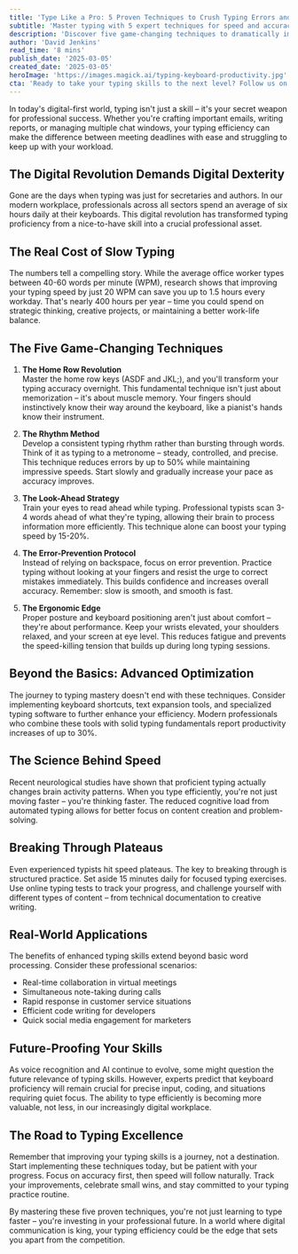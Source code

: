 ```yaml
---
title: 'Type Like a Pro: 5 Proven Techniques to Crush Typing Errors and Boost Your Speed!'
subtitle: 'Master typing with 5 expert techniques for speed and accuracy'
description: 'Discover five game-changing techniques to dramatically improve your typing speed and accuracy. Learn how the home row revolution, rhythm method, look-ahead strategy, error-prevention protocol, and ergonomic edge can transform your typing efficiency and boost your professional productivity.'
author: 'David Jenkins'
read_time: '8 mins'
publish_date: '2025-03-05'
created_date: '2025-03-05'
heroImage: 'https://images.magick.ai/typing-keyboard-productivity.jpg'
cta: 'Ready to take your typing skills to the next level? Follow us on LinkedIn for more productivity tips and professional development insights that will help you stay ahead in today''s digital workplace.'
---
```


In today's digital-first world, typing isn't just a skill – it's your secret weapon for professional success. Whether you're crafting important emails, writing reports, or managing multiple chat windows, your typing efficiency can make the difference between meeting deadlines with ease and struggling to keep up with your workload.

## The Digital Revolution Demands Digital Dexterity

Gone are the days when typing was just for secretaries and authors. In our modern workplace, professionals across all sectors spend an average of six hours daily at their keyboards. This digital revolution has transformed typing proficiency from a nice-to-have skill into a crucial professional asset.

## The Real Cost of Slow Typing

The numbers tell a compelling story. While the average office worker types between 40-60 words per minute (WPM), research shows that improving your typing speed by just 20 WPM can save you up to 1.5 hours every workday. That's nearly 400 hours per year – time you could spend on strategic thinking, creative projects, or maintaining a better work-life balance.

## The Five Game-Changing Techniques

1. **The Home Row Revolution**  
   Master the home row keys (ASDF and JKL;), and you'll transform your typing accuracy overnight. This fundamental technique isn't just about memorization – it's about muscle memory. Your fingers should instinctively know their way around the keyboard, like a pianist's hands know their instrument.

2. **The Rhythm Method**  
   Develop a consistent typing rhythm rather than bursting through words. Think of it as typing to a metronome – steady, controlled, and precise. This technique reduces errors by up to 50% while maintaining impressive speeds. Start slowly and gradually increase your pace as accuracy improves.

3. **The Look-Ahead Strategy**  
   Train your eyes to read ahead while typing. Professional typists scan 3-4 words ahead of what they're typing, allowing their brain to process information more efficiently. This technique alone can boost your typing speed by 15-20%.

4. **The Error-Prevention Protocol**  
   Instead of relying on backspace, focus on error prevention. Practice typing without looking at your fingers and resist the urge to correct mistakes immediately. This builds confidence and increases overall accuracy. Remember: slow is smooth, and smooth is fast.

5. **The Ergonomic Edge**  
   Proper posture and keyboard positioning aren't just about comfort – they're about performance. Keep your wrists elevated, your shoulders relaxed, and your screen at eye level. This reduces fatigue and prevents the speed-killing tension that builds up during long typing sessions.

## Beyond the Basics: Advanced Optimization

The journey to typing mastery doesn't end with these techniques. Consider implementing keyboard shortcuts, text expansion tools, and specialized typing software to further enhance your efficiency. Modern professionals who combine these tools with solid typing fundamentals report productivity increases of up to 30%.

## The Science Behind Speed

Recent neurological studies have shown that proficient typing actually changes brain activity patterns. When you type efficiently, you're not just moving faster – you're thinking faster. The reduced cognitive load from automated typing allows for better focus on content creation and problem-solving.

## Breaking Through Plateaus

Even experienced typists hit speed plateaus. The key to breaking through is structured practice. Set aside 15 minutes daily for focused typing exercises. Use online typing tests to track your progress, and challenge yourself with different types of content – from technical documentation to creative writing.

## Real-World Applications

The benefits of enhanced typing skills extend beyond basic word processing. Consider these professional scenarios:
- Real-time collaboration in virtual meetings
- Simultaneous note-taking during calls
- Rapid response in customer service situations
- Efficient code writing for developers
- Quick social media engagement for marketers

## Future-Proofing Your Skills

As voice recognition and AI continue to evolve, some might question the future relevance of typing skills. However, experts predict that keyboard proficiency will remain crucial for precise input, coding, and situations requiring quiet focus. The ability to type efficiently is becoming more valuable, not less, in our increasingly digital workplace.

## The Road to Typing Excellence

Remember that improving your typing skills is a journey, not a destination. Start implementing these techniques today, but be patient with your progress. Focus on accuracy first, then speed will follow naturally. Track your improvements, celebrate small wins, and stay committed to your typing practice routine.

By mastering these five proven techniques, you're not just learning to type faster – you're investing in your professional future. In a world where digital communication is king, your typing efficiency could be the edge that sets you apart from the competition.